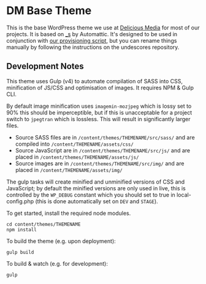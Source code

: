 # DM Base Theme

This is the base WordPress theme we use at [Delicious Media](https://www.deliciousmedia.co.uk/) for most of our projects. It is based on [_s](http://underscores.me/) by Automattic. It's designed to be used in conjunction with [our provisioning script](https://github.com/DeliciousMedia/DM-VVV2-Provision-Basic), but you can rename things manually by following the instructions on the undescores repository.

## Development Notes

This theme uses Gulp (v4) to automate compilation of SASS into CSS, minification of JS/CSS and optimisation of images. It requires NPM & Gulp CLI.

By default image minification uses `imagemin-mozjpeg` which is lossy set to 90% this should be imperceptible, but if this is unacceptable for a project switch to `jpegtran` which is lossless. This will result in significantly larger files. 

- Source SASS files are in `/content/themes/THEMENAME/src/sass/` and are compiled into `/content/THEMENAME/assets/css/`
- Source JavaScript are in `/content/themes/THEMENAME/src/js/` and are placed in `/content/themes/THEMENAME/assets/js/`
- Source images are in `/content/themes/THEMENAME/src/img/` and are placed in `/content/THEMENAME/assets/img/`

The gulp tasks will create minified and unminified versions of CSS and JavaScript; by default the minified versions are only used in live, this is controlled by the `WP_DEBUG` constant which you should set to true in local-config.php (this is done automatically set on `DEV` and `STAGE`).

To get started, install the required node modules.

```
cd content/themes/THEMENAME
npm install
```

To build the theme (e.g. upon deployment):

`gulp build`

To build & watch (e.g. for development):

`gulp`